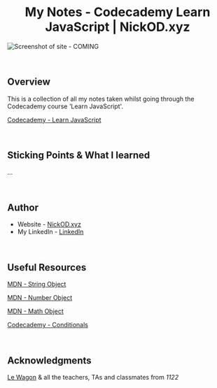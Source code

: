 <h1 align="center">My Notes - Codecademy Learn JavaScript | NickOD.xyz</h1>

![Screenshot of site - COMING]()

<br>

## Overview

This is a collection of all my notes taken whilst going through the Codecademy course 'Learn JavaScript'.

[Codecademy - Learn JavaScript](https://www.codecademy.com/learn/introduction-to-javascript)

<br>

## Sticking Points & What I learned

...

<br>

## Author

- Website - [NickOD.xyz](http://www.NickOD.xyz)
- My LinkedIn - [LinkedIn](https://www.linkedin.com/in/nick-odonoghue/)

<br>

## Useful Resources

[MDN - String Object](https://developer.mozilla.org/en-US/docs/Web/JavaScript/Reference/Global_Objects/String)

[MDN - Number Object](https://developer.mozilla.org/en-US/docs/Web/JavaScript/Reference/Global_Objects/Number)

[MDN - Math Object](https://developer.mozilla.org/en-US/docs/Web/JavaScript/Reference/Global_Objects/Math)

[Codecademy - Conditionals](https://www.codecademy.com/resources/docs/javascript/conditionals?page_ref=catalog)

<br>

## Acknowledgments

[Le Wagon](https://www.lewagon.com/) & all the teachers, TAs and classmates from <em>1122</em>

